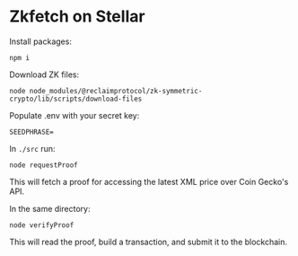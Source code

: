 # Zkfetch on Stellar

Install packages:

```
npm i
```

Download ZK files:

```
node node_modules/@reclaimprotocol/zk-symmetric-crypto/lib/scripts/download-files 
```

Populate .env with your secret key:

```
SEEDPHRASE=
```

In `./src` run:

```
node requestProof
```

This will fetch a proof for accessing the latest XML price over Coin Gecko's API.

In the same directory:
```
node verifyProof
```

This will read the proof, build a transaction, and submit it to the blockchain. 

